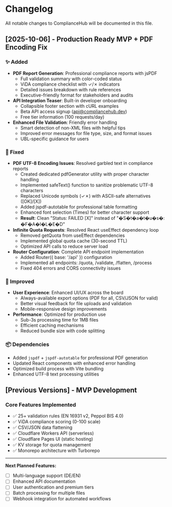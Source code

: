 # Changelog

All notable changes to ComplianceHub will be documented in this file.

## [2025-10-06] - Production Ready MVP + PDF Encoding Fix

### ✨ Added
- **PDF Report Generation**: Professional compliance reports with jsPDF
  - Full validation summary with color-coded status
  - ViDA compliance checklist with ✓/✗ indicators
  - Detailed issues breakdown with rule references
  - Executive-friendly format for stakeholders and audits
- **API Integration Teaser**: Built-in developer onboarding
  - Collapsible footer section with cURL examples
  - Beta API access signup (api@compliancehub.dev)
  - Free tier information (100 requests/day)
- **Enhanced File Validation**: Friendly error handling
  - Smart detection of non-XML files with helpful tips
  - Improved error messages for file type, size, and format issues
  - UBL-specific guidance for users

### 🔧 Fixed
- **PDF UTF-8 Encoding Issues**: Resolved garbled text in compliance reports
  - Created dedicated pdfGenerator utility with proper character handling
  - Implemented safeText() function to sanitize problematic UTF-8 characters
  - Replaced Unicode symbols (✓✗) with ASCII-safe alternatives ([OK]/[X])
  - Added jspdf-autotable for professional table formatting
  - Enhanced font selection (Times) for better character support
  - **Result**: Clean "Status: FAILED [X]" instead of "�S�t�a�t�u�s�: �F�A�I�L�E�D"
- **Infinite Quota Requests**: Resolved React useEffect dependency loop
  - Removed getQuota from useEffect dependencies
  - Implemented global quota cache (30-second TTL)
  - Optimized API calls to reduce server load
- **Router Configuration**: Complete API endpoint implementation
  - Added Router({ base: '/api' }) configuration
  - Implemented all endpoints: /quota, /validate, /flatten, /process
  - Fixed 404 errors and CORS connectivity issues

### 🎨 Improved
- **User Experience**: Enhanced UI/UX across the board
  - Always-available export options (PDF for all, CSV/JSON for valid)
  - Better visual feedback for file uploads and validation
  - Mobile-responsive design improvements
- **Performance**: Optimized for production use
  - Sub-3s processing time for 1MB files
  - Efficient caching mechanisms
  - Reduced bundle size with code splitting

### 📦 Dependencies
- Added `jspdf` + `jspdf-autotable` for professional PDF generation
- Updated React components with enhanced error handling
- Optimized build process with Vite bundling
- Enhanced UTF-8 text processing utilities

## [Previous Versions] - MVP Development

### Core Features Implemented
- ✅ 25+ validation rules (EN 16931 v2, Peppol BIS 4.0)
- ✅ ViDA compliance scoring (0-100 scale)
- ✅ CSV/JSON data flattening
- ✅ Cloudflare Workers API (serverless)
- ✅ Cloudflare Pages UI (static hosting)
- ✅ KV storage for quota management
- ✅ Monorepo architecture with Turborepo

---

**Next Planned Features:**
- [ ] Multi-language support (DE/EN)
- [ ] Enhanced API documentation
- [ ] User authentication and premium tiers
- [ ] Batch processing for multiple files
- [ ] Webhook integration for automated workflows
